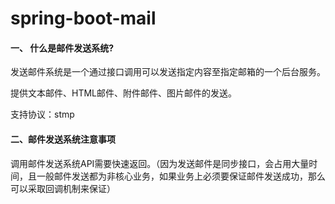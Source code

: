 # spring-boot-mail
#### 一、 什么是邮件发送系统?

发送邮件系统是一个通过接口调用可以发送指定内容至指定邮箱的一个后台服务。

提供文本邮件、HTML邮件、附件邮件、图片邮件的发送。

支持协议：stmp

#### 二、邮件发送系统注意事项

调用邮件发送系统API需要快速返回。（因为发送邮件是同步接口，会占用大量时间，且一般邮件发送都为非核心业务，如果业务上必须要保证邮件发送成功，那么可以采取回调机制来保证）
